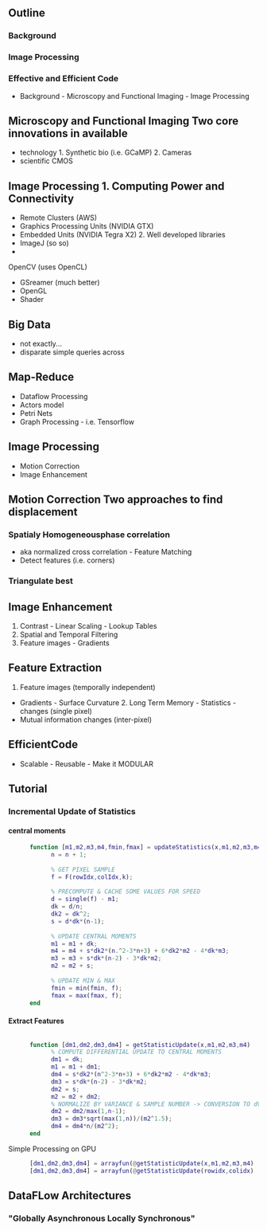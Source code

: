 
## Outline 

### Background 

### Image Processing 

### Effective and Efficient Code
- Background - Microscopy and Functional Imaging - Image Processing

## Microscopy and Functional Imaging Two core innovations in available
- technology 
      1. Synthetic bio (i.e. GCaMP) 
      2. Cameras 
- scientific CMOS

## Image Processing 1. Computing Power and Connectivity 
- Remote Clusters (AWS) 
- Graphics Processing Units (NVIDIA GTX) 
- Embedded Units (NVIDIA Tegra X2) 2. Well developed libraries 
- ImageJ (so so) 
-
OpenCV (uses OpenCL) 
- GSreamer (much better) 
- OpenGL 
- Shader

## Big Data 
- not exactly\... 
- disparate simple queries across

## Map-Reduce 
- Dataflow Processing 
- Actors model
- Petri Nets 
- Graph Processing 
      - i.e. Tensorflow

## Image Processing 
- Motion Correction 
- Image Enhancement 

## Motion Correction Two approaches to find displacement
###  Spatialy Homogeneousphase correlation
- aka normalized cross correlation - Feature Matching 
- Detect features (i.e. corners) 
### Triangulate best

## Image Enhancement 
1. Contrast - Linear Scaling - Lookup Tables 
2. Spatial and Temporal Filtering 
3. Feature images - Gradients

## Feature Extraction 
1. Feature images (temporally independent)

- Gradients - Surface Curvature 2. Long Term Memory - Statistics
      - changes (single pixel) 
- Mutual information changes (inter-pixel)

## EfficientCode 
- Scalable - Reusable - Make it MODULAR 

## Tutorial


### Incremental Update of Statistics
#### central moments
```matlab
      function [m1,m2,m3,m4,fmin,fmax] = updateStatistics(x,m1,m2,m3,m4))
            n = n + 1;
            
            % GET PIXEL SAMPLE
            f = F(rowIdx,colIdx,k);
            
            % PRECOMPUTE & CACHE SOME VALUES FOR SPEED
            d = single(f) - m1;
            dk = d/n;
            dk2 = dk^2;
            s = d*dk*(n-1);
            
            % UPDATE CENTRAL MOMENTS
            m1 = m1 + dk;
            m4 = m4 + s*dk2*(n.^2-3*n+3) + 6*dk2*m2 - 4*dk*m3;
            m3 = m3 + s*dk*(n-2) - 3*dk*m2;
            m2 = m2 + s;
            
            % UPDATE MIN & MAX
            fmin = min(fmin, f);
            fmax = max(fmax, f);
      end
```                        
#### Extract Features
```matlab

      function [dm1,dm2,dm3,dm4] = getStatisticUpdate(x,m1,m2,m3,m4)
            % COMPUTE DIFFERENTIAL UPDATE TO CENTRAL MOMENTS
            dm1 = dk;
            m1 = m1 + dm1;
            dm4 = s*dk2*(n^2-3*n+3) + 6*dk2*m2 - 4*dk*m3;   
            dm3 = s*dk*(n-2) - 3*dk*m2;
            dm2 = s;
            m2 = m2 + dm2;
            % NORMALIZE BY VARIANCE & SAMPLE NUMBER -> CONVERSION TO dVar, dSkew, dKurt   
            dm2 = dm2/max(1,n-1);
            dm3 = dm3*sqrt(max(1,n))/(m2^1.5);
            dm4 = dm4*n/(m2^2);                 
      end
```                        


Simple Processing on GPU
```matlab
      [dm1,dm2,dm3,dm4] = arrayfun(@getStatisticUpdate(x,m1,m2,m3,m4)
      [dm1,dm2,dm3,dm4] = arrayfun(@getStatisticUpdate(rowidx,colidx)
```       



## DataFLow Architectures

### "Globally Asynchronous Locally Synchronous"